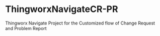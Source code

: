 # ThingworxNavigateCR-PR
Thingworx Navigate Project for the Customized flow of Change Request and Problem Report
